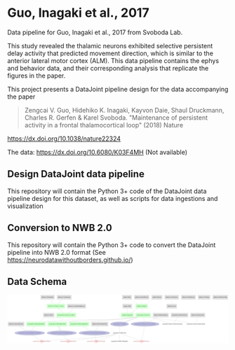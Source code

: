 # Guo, Inagaki et al., 2017
Data pipeline for Guo, Inagaki et al., 2017 from Svoboda Lab.

This study revealed the thalamic neurons exhibited selective persistent delay activity that predicted movement direction, which is similar to the anterior lateral motor cortex (ALM). This data pipeline contains the ephys and behavior data, and their corresponding analysis that replicate the figures in the paper.

This project presents a DataJoint pipeline design for the data accompanying the paper
> Zengcai V. Guo, Hidehiko K. Inagaki, Kayvon Daie, Shaul Druckmann, Charles R. Gerfen & Karel Svoboda. "Maintenance of persistent activity in a frontal thalamocortical loop" (2018) Nature

https://dx.doi.org/10.1038/nature22324

The data: https://dx.doi.org/10.6080/K03F4MH (Not available)

## Design DataJoint data pipeline 
This repository will contain the Python 3+ code of the DataJoint data pipeline design for this dataset, as well as scripts for data ingestions and visualization

## Conversion to NWB 2.0
This repository will contain the Python 3+ code to convert the DataJoint pipeline into NWB 2.0 format (See https://neurodatawithoutborders.github.io/)

## Data Schema
![ERD of the entire data pipeline](images/core_erd.png)





